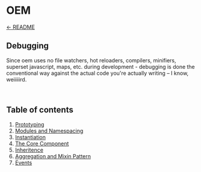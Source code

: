 # OEM

[&larr; README](../README.md)

## Debugging
Since oem uses no file watchers, hot reloaders, compilers, minifiers, superset javascript, maps, etc. during development - debugging is done the conventional way against the actual code you're actually writing – I know, weiiiiird. 

<br/>

## Table of contents
1. [Prototyping](#prototyping)
1. [Modules and Namespacing](#modules-and-namespacing)
1. [Instantiation](#instantiation)
1. [The Core Component](#the-core-component)
1. [Inheritence](#inheritence)
1. [Aggregation and Mixin Pattern](#aggregation-and-mixin-pattern)
1. [Events](#events)
